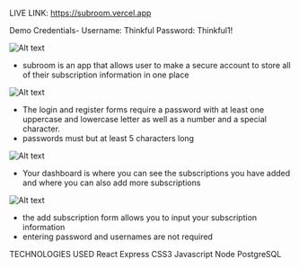LIVE LINK: https://subroom.vercel.app

Demo Credentials-
Username: Thinkful
Password: Thinkful1!

![Alt text](https://github.com/thinkful-ei-panda/subroom-client/blob/master/Readmeimg/LangingPage.png)

- subroom is an app that allows user to make a secure account to store all of their subscription information in one place

![Alt text](https://github.com/thinkful-ei-panda/subroom-client/blob/master/Readmeimg/Login.png)

- The login and register forms require a password with at least one uppercase and lowercase letter as well as a number and a special character.
- passwords must but at least 5 characters long

![Alt text](https://github.com/thinkful-ei-panda/subroom-client/blob/master/Readmeimg/Dashboard.png)

- Your dashboard is where you can see the subscriptions you have added and where you can also add more subscriptions

![Alt text](https://github.com/thinkful-ei-panda/subroom-client/blob/master/Readmeimg/AddSubscription.png)

- the add subscription form allows you to input your subscription information
- entering password and usernames are not required

TECHNOLOGIES USED
React
Express
CSS3
Javascript
Node
PostgreSQL

